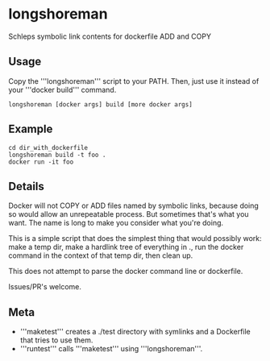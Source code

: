 # longshoreman
Schleps symbolic link contents for dockerfile ADD and COPY

## Usage
Copy the '''longshoreman''' script to your PATH.  Then, just use it instead of your '''docker build''' command. 

    longshoreman [docker args] build [more docker args]

## Example
    cd dir_with_dockerfile
    longshoreman build -t foo .
    docker run -it foo

## Details
Docker will not COPY or ADD files named by symbolic links, because
doing so would allow an unrepeatable process.  But sometimes that's
what you want.  The name is long to make you consider what you're doing.

This is a simple script that does the simplest thing that would
possibly work: make a temp dir, make a hardlink tree of everything in
., run the docker command in the context of that temp dir, then clean
up.

This does not attempt to parse the docker command line or dockerfile.

Issues/PR's welcome.

## Meta

* '''maketest''' creates a ./test directory with symlinks and a Dockerfile that tries to use them.
* '''runtest''' calls '''maketest''' using '''longshoreman'''.
